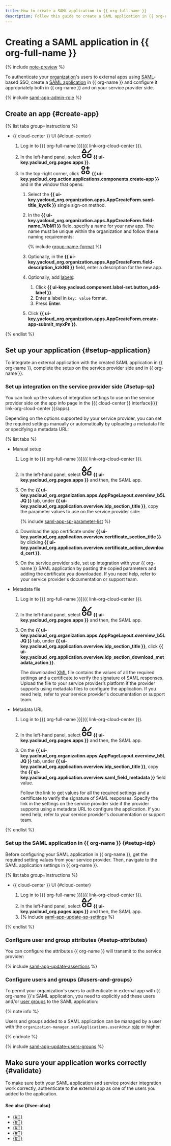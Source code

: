 ```yaml
---
title: How to create a SAML application in {{ org-full-name }}
description: Follow this guide to create a SAML application in {{ org-name }} to authenticate your organization's users to external apps using SAML-based single sign-on (SSO).
---
```


# Creating a SAML application in {{ org-full-name }}

{% include [note-preview](../../../_includes/note-preview.md) %}

To authenticate your [organization](../../concepts/organization.md)'s users to external apps using [SAML](https://en.wikipedia.org/wiki/Security_Assertion_Markup_Language)-based SSO, create a [SAML application](../../concepts/applications.md#saml) in {{ org-name }} and configure it appropriately both in {{ org-name }} and on your service provider side.

{% include [saml-app-admin-role](../../../_includes/organization/saml-app-admin-role.md) %}

## Create an app {#create-app}

{% list tabs group=instructions %}

- {{ cloud-center }} UI {#cloud-center}

  1. Log in to [{{ org-full-name }}]({{ link-org-cloud-center }}).
  1. In the left-hand panel, select ![shapes-4](../../../_assets/console-icons/shapes-4.svg) **{{ ui-key.yacloud_org.pages.apps }}**.
  1. In the top-right corner, click ![Circles3Plus](../../../_assets/console-icons/circles-3-plus.svg) **{{ ui-key.yacloud_org.action.applications.components.create-app }}** and in the window that opens:
      1. Select the **{{ ui-key.yacloud_org.organization.apps.AppCreateForm.saml-title_kyofk }}** single sign-on method.
      1. In the **{{ ui-key.yacloud_org.organization.apps.AppCreateForm.field-name_1VbM1 }}** field, specify a name for your new app. The name must be unique within the organization and follow these naming requirements:

          {% include [group-name-format](../../../_includes/organization/group-name-format.md) %}

      1. Optionally, in the **{{ ui-key.yacloud_org.organization.apps.AppCreateForm.field-description_kzkNB }}** field, enter a description for the new app.
      1. Optionally, add [labels](../../../resource-manager/concepts/labels.md):

          1. Click **{{ ui-key.yacloud.component.label-set.button_add-label }}**.
          1. Enter a label in `key: value` format.
          1. Press **Enter**.
      1. Click **{{ ui-key.yacloud_org.organization.apps.AppCreateForm.create-app-submit_myxPn }}**.

{% endlist %}

## Set up your application {#setup-application}

To integrate an external application with the created SAML application in {{ org-name }}, complete the setup on the service provider side and in {{ org-name }}.

### Set up integration on the service provider side {#setup-sp}

You can look up the values of integration settings to use on the service provider side on the app info page in the [{{ cloud-center }} interface]({{ link-org-cloud-center }}/apps).

Depending on the options supported by your service provider, you can set the required settings manually or automatically by uploading a metadata file or specifying a metadata URL:

{% list tabs %}

- Manual setup

  1. Log in to [{{ org-full-name }}]({{ link-org-cloud-center }}).
  1. In the left-hand panel, select ![shapes-4](../../../_assets/console-icons/shapes-4.svg) **{{ ui-key.yacloud_org.pages.apps }}** and then, the SAML app.
  1. On the **{{ ui-key.yacloud_org.organization.apps.AppPageLayout.overview_b5LJQ }}** tab, under **{{ ui-key.yacloud_org.application.overview.idp_section_title }}**, copy the parameter values to use on the service provider side:

      {% include [saml-app-sp-parameter-list](../../../_includes/organization/saml-app-sp-parameter-list.md) %}

  1. Download the app certificate under **{{ ui-key.yacloud_org.application.overview.certificate_section_title }}** by clicking **{{ ui-key.yacloud_org.application.overview.certificate_action_download_cert }}**.
  1. On the service provider side, set up integration with your {{ org-name }} SAML application by pasting the copied parameters and adding the certificate you downloaded. If you need help, refer to your service provider's documentation or support team.

- Metadata file

  1. Log in to [{{ org-full-name }}]({{ link-org-cloud-center }}).
  1. In the left-hand panel, select ![shapes-4](../../../_assets/console-icons/shapes-4.svg) **{{ ui-key.yacloud_org.pages.apps }}** and then, the SAML app.
  1. On the **{{ ui-key.yacloud_org.organization.apps.AppPageLayout.overview_b5LJQ }}** tab, under **{{ ui-key.yacloud_org.application.overview.idp_section_title }}**, click **{{ ui-key.yacloud_org.application.overview.idp_section_download_metadata_action }}**.

      The downloaded [XML](https://en.wikipedia.org/wiki/XML) file contains the values of all the required settings and a certificate to verify the signature of SAML responses. Upload the file to your service provider’s platform if the provider supports using metadata files to configure the application. If you need help, refer to your service provider's documentation or support team.

- Metadata URL

  1. Log in to [{{ org-full-name }}]({{ link-org-cloud-center }}).
  1. In the left-hand panel, select ![shapes-4](../../../_assets/console-icons/shapes-4.svg) **{{ ui-key.yacloud_org.pages.apps }}** and then, the SAML app.
  1. On the **{{ ui-key.yacloud_org.organization.apps.AppPageLayout.overview_b5LJQ }}** tab, under **{{ ui-key.yacloud_org.application.overview.idp_section_title }}**, copy the **{{ ui-key.yacloud_org.application.overview.saml_field_metadata }}** field value.

      Follow the link to get values for all the required settings and a certificate to verify the signature of SAML responses. Specify the link in the settings on the service provider side if the provider supports using a metadata URL to configure the application. If you need help, refer to your service provider's documentation or support team.

{% endlist %}

### Set up the SAML application in {{ org-name }} {#setup-idp}

Before configuring your SAML application in {{ org-name }}, get the required setting values from your service provider. Then, navigate to the SAML application settings in {{ org-name }}.

{% list tabs group=instructions %}

- {{ cloud-center }} UI {#cloud-center}

  1. Log in to [{{ org-full-name }}]({{ link-org-cloud-center }}).
  1. In the left-hand panel, select ![shapes-4](../../../_assets/console-icons/shapes-4.svg) **{{ ui-key.yacloud_org.pages.apps }}** and then, the SAML app.
  1. {% include [saml-app-update-sp-settings](../../../_includes/organization/saml-app-update-sp-settings.md) %}

{% endlist %}

### Configure user and group attributes {#setup-attributes}

You can configure the attributes {{ org-name }} will transmit to the service provider:

{% include [saml-app-update-assertions](../../../_includes/organization/saml-app-update-assertions.md) %}

### Configure users and groups {#users-and-groups}

To permit your organization's users to authenticate in external app with {{ org-name }}'s SAML application, you need to explicitly add these users and/or [user groups](../../concepts/groups.md) to the SAML application:

{% note info %}

Users and groups added to a SAML application can be managed by a user with the `organization-manager.samlApplications.userAdmin` [role](../../security/index.md#organization-manager-samlApplications-userAdmin) or higher.

{% endnote %}

{% include [saml-app-update-users-groups](../../../_includes/organization/saml-app-update-users-groups.md) %}

## Make sure your application works correctly {#validate}

To make sure both your SAML application and service provider integration work correctly, authenticate to the external app as one of the users you added to the application.

#### See also {#see-also}

* [{#T}](./saml-update.md)
* [{#T}](./saml-deactivate-remove.md)
* [{#T}](../add-account.md)
* [{#T}](../../concepts/applications.md#saml)
* [{#T}](../manage-groups.md)